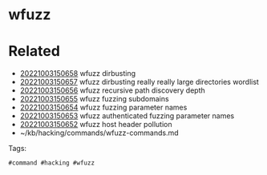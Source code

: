 # wfuzz

# Related

- [20221003150658](/zet/20221003150658/README.md) wfuzz dirbusting
- [20221003150657](/zet/20221003150657/README.md) wfuzz dirbusting really really large directories wordlist
- [20221003150656](/zet/20221003150656/README.md) wfuzz recursive path discovery depth
- [20221003150655](/zet/20221003150655/README.md) wfuzz fuzzing subdomains
- [20221003150654](/zet/20221003150654/README.md) wfuzz fuzzing parameter names
- [20221003150653](/zet/20221003150653/README.md) wfuzz authenticated fuzzing parameter names
- [20221003150652](/zet/20221003150652/README.md) wfuzz host header pollution
- ~/kb/hacking/commands/wfuzz-commands.md

Tags:

    #command #hacking #wfuzz 
